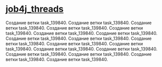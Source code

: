 # [job4j_threads](https://job4j.ru/)

Создание ветки task_139840.
Создание ветки task_139840.
Создание ветки task_139840.
Создание ветки task_139840.
Создание ветки task_139840.
Создание ветки task_139840.
Создание ветки task_139840.
Создание ветки task_139840.
Создание ветки task_139840.
Создание ветки task_139840.
Создание ветки task_139840.
Создание ветки task_139840.
Создание ветки task_139840.
Создание ветки task_139840.
Создание ветки task_139840.
Создание ветки task_139840.
Создание ветки task_139840.
Создание ветки task_139840.